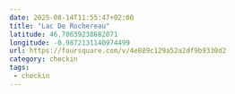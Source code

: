```yaml
---
date: 2025-08-14T11:55:47+02:00
title: "Lac De Rochereau"
latitude: 46.70639238682071
longitude: -0.9872131140974499
url: https://foursquare.com/v/4e889c129a52a2df9b9330d2
category: checkin
tags:
 - checkin
---
```

